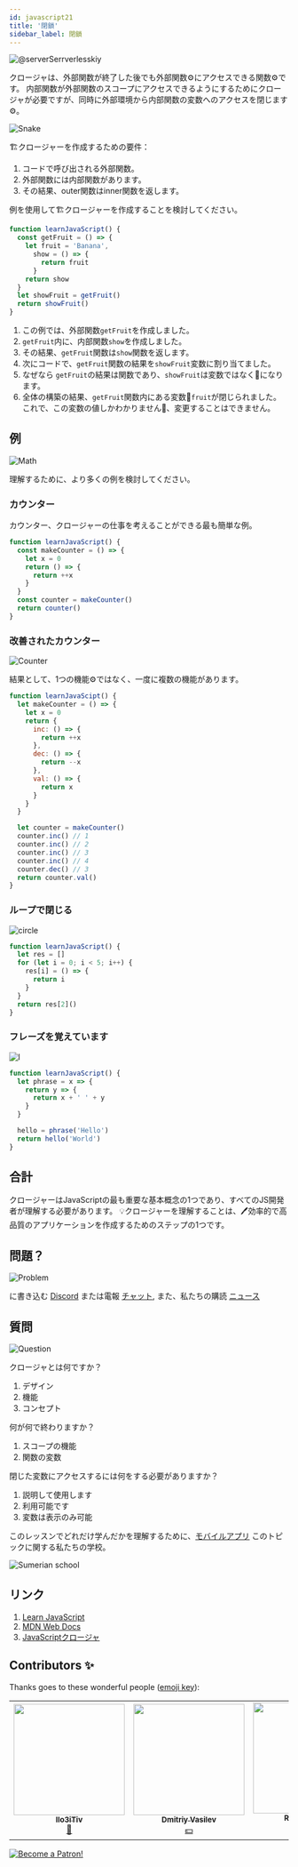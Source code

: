```yaml
---
id: javascript21
title: '閉鎖'
sidebar_label: 閉鎖
---
```


![@serverSerrverlesskiy](/img/javascript/headers/20.jpg)

クロージャは、外部関数が終了した後でも外部関数⚙️にアクセスできる関数⚙️です。 内部関数が外部関数のスコープにアクセスできるようにするためにクロージャが必要です️が、同時に外部環境から内部関数の変数へのアクセスを閉じます⚙️。

![Snake](https://media.giphy.com/media/3oFzmdjqH15YebLQ52/giphy.gif)

🏗️クロージャーを作成するための要件：

1. コードで呼び出される外部関数。
2. 外部関数には内部関数があります。
3. その結果、outer関数はinner関数を返します。

例を使用して🏗️クロージャーを作成することを検討してください。

```jsx live
function learnJavaScript() {
  const getFruit = () => {
    let fruit = 'Banana',
      show = () => {
        return fruit
      }
    return show
  }
  let showFruit = getFruit()
  return showFruit()
}
```

1. この例では、外部関数`getFruit`を作成しました。
2. `getFruit`内に、内部関数`show`を作成しました。
3. その結果、`getFruit`関数は`show`関数を返します。
4. 次にコードで、`getFruit`関数の結果を`showFruit`変数に割り当てました。
5. なぜなら `getFruit`の結果は関数であり、`showFruit`は変数ではなく🔔になります。
6. 全体の構築の結果、`getFruit`関数内にある変数🔔`fruit`が閉じられました。 これで、この変数の値しかわかりません🔔、変更することはできません。

## 例

![Math](https://media.giphy.com/media/xT1Ra5h24Eliux3UVq/giphy.gif)

理解するために、より多くの例を検討してください。

### カウンター

カウンター、クロージャーの仕事を考えることができる最も簡単な例。

<!-- ![Counter](https://media.giphy.com/media/QSNvClMu5zWJW/giphy.gif) -->

```jsx live
function learnJavaScript() {
  const makeCounter = () => {
    let x = 0
    return () => {
      return ++x
    }
  }
  const counter = makeCounter()
  return counter()
}
```

### 改善されたカウンター

![Counter](https://media.giphy.com/media/3o6Zt6fzS6qEbLhKWQ/giphy.gif)

結果として、1つの機能⚙️ではなく、一度に複数の機能があります。

```jsx live
function learnJavaScipt() {
  let makeCounter = () => {
    let x = 0
    return {
      inc: () => {
        return ++x
      },
      dec: () => {
        return --x
      },
      val: () => {
        return x
      }
    }
  }

  let counter = makeCounter()
  counter.inc() // 1
  counter.inc() // 2
  counter.inc() // 3
  counter.inc() // 4
  counter.dec() // 3
  return counter.val()
}
```

### ループで閉じる

![circle](https://media.giphy.com/media/u5s2ezDicmyuA/giphy.gif)

```jsx live
function learnJavaScript() {
  let res = []
  for (let i = 0; i < 5; i++) {
    res[i] = () => {
      return i
    }
  }
  return res[2]()
}
```

### フレーズを覚えています

![l](https://media.giphy.com/media/l4pTfqyI6TCjUW4Yo/giphy.gif)

```jsx live
function learnJavaScript() {
  let phrase = x => {
    return y => {
      return x + ' ' + y
    }
  }

  hello = phrase('Hello')
  return hello('World')
}
```

## 合計

クロージャーはJavaScriptの最も重要な基本概念の1つであり、すべてのJS開発者が理解する必要があります。 💡クロージャーを理解することは、🖊️効率的で高品質のアプリケーションを作成するためのステップの1つです。

## 問題？

![Problem](https://media.giphy.com/media/xTiTnGeUsWOEwsGoG4/giphy.gif)

に書き込む [Discord](https://discord.gg/6GDAfXn) または電報 [チャット](https://t.me/jscampapp), また、私たちの購読 [ニュース](https://t.me/javascriptapp)

## 質問
![Question](https://media.giphy.com/media/l0HlRnAWXxn0MhKLK/giphy.gif)

クロージャとは何ですか？

1. デザイン
2. 機能
3. コンセプト

何が何で終わりますか？

1. スコープの機能
2. 関数の変数

閉じた変数にアクセスするには何をする必要がありますか？

1. 説明して使用します
2. 利用可能です
3. 変数は表示のみ可能

このレッスンでどれだけ学んだかを理解するために、[モバイルアプリ](http://onelink.to/njhc95) このトピックに関する私たちの学校。

![Sumerian school](/img/app.jpg)

## リンク

1. [Learn JavaScript](https://learn.javascript.ru/closures)
2. [MDN Web Docs](https://developer.mozilla.org/ru/docs/Web/JavaScript/Closures)
3. [JavaScriptクロージャ](https://medium.com/@stasonmars/понимаем-замыкания-в-javascript-раз-и-навсегда-c211805b6898)

## Contributors ✨

Thanks goes to these wonderful people ([emoji key](https://allcontributors.org/docs/en/emoji-key)):

<!-- ALL-CONTRIBUTORS-LIST:START - Do not remove or modify this section -->
<!-- prettier-ignore-start -->
<!-- markdownlint-disable -->
<table>
  <tr> 
    <td align="center"><a href="https://github.com/IIo3iTiv"><img src="https://avatars1.githubusercontent.com/u/72025062?v=4?s=200" width="200px;" alt=""/><br /><sub><b>IIo3iTiv</b></sub></a><br /><a href="https://github.com/gHashTag/react-native-village/commits?author=IIo3iTiv" title="Documentation">📖</a></td>
    <td align="center"><a href="https://fullstackserverless.github.io/"><img src="https://avatars0.githubusercontent.com/u/6774813?v=4?s=200" width="200px;" alt=""/><br /><sub><b>Dmitriy Vasilev</b></sub></a><br /><a href="#financial-gHashTag" title="Financial">💵</a></td>
    <td align="center"><a href="https://github.com/Resoner2005"><img src="https://avatars1.githubusercontent.com/u/75675814?v=4?s=200" width="200px;" alt=""/><br /><sub><b>Resoner2005</b></sub></a><br /><a href="https://github.com/gHashTag/react-native-village/issues?q=author%3AResoner2005" title="Bug reports">🐛 🎨 🖋</a></td>
    <td align="center"><a href="https://github.com/Navernoss"><img src="https://avatars0.githubusercontent.com/u/75784137?v=4?s=200" width="200px;" alt=""/><br /><sub><b>Navernoss</b></sub></a><br /><a href="#content-Navernoss" title="Content">🖋 🐛 🎨 </a></td>
  </tr>
</table>

<!-- markdownlint-restore -->
<!-- prettier-ignore-end -->

<!-- ALL-CONTRIBUTORS-LIST:END -->

[![Become a Patron!](/img/logo/patreon.jpg)](https://www.patreon.com/bePatron?u=31769291)
